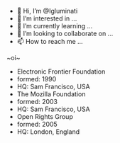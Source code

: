 - 👋 Hi, I’m @Igluminati
- 👀 I’m interested in ...
- 🌱 I’m currently learning ...
- 💞️ I’m looking to collaborate on ...
- 📫 How to reach me ...

<!---
Igluminati/Igluminati is a ✨ special ✨ repository because its `README.md` (this file) appears on your GitHub profile.
You can click the Preview link to take a look at your changes.
--->
~oi~

* Electronic Frontier Foundation
*   formed: 1990
*   HQ: Sam Francisco, USA
* The Mozilla Foundation
*   formed: 2003
*   HQ: Sam Francisco, USA
* Open Rights Group
*   formed: 2005
*   HQ: London, England

